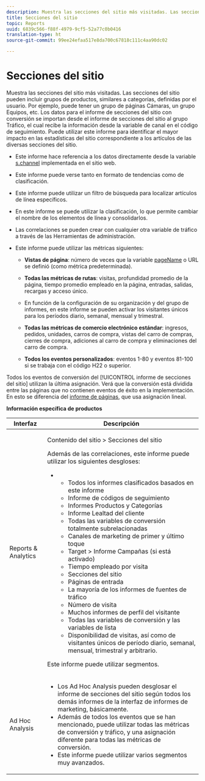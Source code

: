 ```yaml
---
description: Muestra las secciones del sitio más visitadas. Las secciones del sitio pueden incluir grupos de productos, similares a categorías, definidas por el usuario. Por ejemplo, puede tener un grupo de páginas Cámaras, un grupo Equipos, etc. Los datos para el informe de secciones del sitio con conversión se importan desde el informe de secciones del sitio al grupo Tráfico, el cual recibe la información desde la variable de canal en el código de seguimiento. Puede utilizar este informe para identificar el mayor impacto en las estadísticas del sitio correspondiente a los artículos de las diversas secciones del sitio.
title: Secciones del sitio
topic: Reports
uuid: 6839c566-f88f-4979-9cf5-52a77c0b0416
translation-type: ht
source-git-commit: 99ee24efaa517e8da700c67818c111c4aa90dc02

---
```



# Secciones del sitio

Muestra las secciones del sitio más visitadas. Las secciones del sitio pueden incluir grupos de productos, similares a categorías, definidas por el usuario. Por ejemplo, puede tener un grupo de páginas Cámaras, un grupo Equipos, etc. Los datos para el informe de secciones del sitio con conversión se importan desde el informe de secciones del sitio al grupo Tráfico, el cual recibe la información desde la variable de canal en el código de seguimiento. Puede utilizar este informe para identificar el mayor impacto en las estadísticas del sitio correspondiente a los artículos de las diversas secciones del sitio.

* Este informe hace referencia a los datos directamente desde la variable [s.channel](https://marketing.adobe.com/resources/help/en_US/sc/implement/c_channel.html) implementada en el sitio web.
* Este informe puede verse tanto en formato de tendencias como de clasificación.
* Este informe puede utilizar un filtro de búsqueda para localizar artículos de línea específicos.
* En este informe se puede utilizar la clasificación, lo que permite cambiar el nombre de los elementos de línea y consolidarlos.
* Las correlaciones se pueden crear con cualquier otra variable de tráfico a través de las Herramientas de administración.
* Este informe puede utilizar las métricas siguientes:

   * **Vistas de página**: número de veces que la variable [pageName](https://marketing.adobe.com/resources/help/en_US/sc/implement/c_pagename.html) o URL se definió (como métrica predeterminada).

   * **Todas las métricas de rutas**: visitas, profundidad promedio de la página, tiempo promedio empleado en la página, entradas, salidas, recargas y acceso único.
   * En función de la configuración de su organización y del grupo de informes, en este informe se pueden activar los visitantes únicos para los períodos diario, semanal, mensual y trimestral.
   * **Todas las métricas de comercio electrónico estándar**: ingresos, pedidos, unidades, carros de compra, vistas del carro de compras, cierres de compra, adiciones al carro de compra y eliminaciones del carro de compra.
   * **Todos los eventos personalizados**: eventos 1-80 y eventos 81-100 si se trabaja con el código H22 o superior.

Todos los eventos de conversión del [!UICONTROL informe de secciones del sitio] utilizan la última asignación. Verá que la conversión está dividida entre las páginas que no contienen eventos de éxito en la implementación. En esto se diferencia del  [informe de páginas](/help/components/c-variables/dimensionslist/reports-pages.md), que usa asignación lineal.

**Información específica de productos**

<table id="table_525FDF95C8ED4BF2A1E25BE2DA971EFB"> 
 <thead> 
  <tr> 
   <th colname="col1" class="entry"> Interfaz </th> 
   <th colname="col2" class="entry"> Descripción </th> 
  </tr> 
 </thead>
 <tbody> 
  <tr> 
   <td colname="col1"> Reports &amp; Analytics </td> 
   <td colname="col2"> <p> <span class="uicontrol"> Contenido del sitio</span> &gt; <span class="uicontrol">Secciones del sitio</span> </p> <p>Además de las correlaciones, este informe puede utilizar los siguientes desgloses: </p> 
    <ul id="ul_9CD009D89B134C53807332E3C88D3C44"> 
     <li id="li_566417EB074D425C9A1F4FB28AA7FAB4"> 
      <ul id="ul_3795C7AAE6DA4B7E96FCDC7F3211DFBB"> 
       <li id="li_50B295E961724CFB83D222DE9B4C7FF2">Todos los informes clasificados basados en este informe </li> 
       <li id="li_697682892D8841BC8120BEC0E1AE9753"> <span class="wintitle"> Informe de códigos de seguimiento</span> </li> 
       <li id="li_F6D893FCBA7A4B3EB04715833CA41022"> Informes <span class="wintitle">Productos</span> y <span class="wintitle">Categorías</span> </li> 
       <li id="li_9F379E61DB4F4753AE1FFFC8F9C17347"> <span class="wintitle"> Informe Lealtad del cliente</span> </li> 
       <li id="li_64A6A06F9265410ABB425DA4AF50C440">Todas las variables de conversión totalmente subrelacionadas </li> 
       <li id="li_907DDFCC35AB48EEA5B169B4A2598FB1"> <span class="wintitle"> Canales de marketing de primer y último toque</span> </li> 
       <li id="li_B08A0DCB40154152AF1033B7629A5B5A"> <span class="uicontrol"> Target</span> &gt; Informe <span class="uicontrol">Campañas</span> (si está activado) </li> 
       <li id="li_6D4E65DD6E2B49C9A8C12181D23F185A">Tiempo empleado por visita </li> 
       <li id="li_C6D3AD5A534243A8A6E17C663FEBA6BA">Secciones del sitio </li> 
       <li id="li_E1F46EED5CE2425D83200A2FCB686EE5">Páginas de entrada </li> 
       <li id="li_1201EE0EBF13476C9A9525E0700F30F3">La mayoría de los informes de fuentes de tráfico </li> 
       <li id="li_563E07858FB1473BB22C2B191E8BE620">Número de visita </li> 
       <li id="li_1CAD77ABA6A2454282A4DA7E88C047E8">Muchos informes de perfil del visitante </li> 
       <li id="li_D3A04E4CD8EC4646AAB90BF19F0AFA8A">Todas las variables de conversión y las variables de lista </li> 
       <li id="li_01C194CE0F3E4C0694A34B4C6697F385">Disponibilidad de visitas, así como de visitantes únicos de período diario, semanal, mensual, trimestral y arbitrario. </li> 
      </ul> </li> 
    </ul> <p>Este informe puede utilizar segmentos. </p> </td> 
  </tr> 
  <tr> 
   <td colname="col1"> Ad Hoc Analysis </td> 
   <td colname="col2"> 
    <ul id="ul_DFF9BFC01FC1424B8905C2D2C0EFD156"> 
     <li id="li_65FDF1C165C84F729E0EE84FF671B5E4">Los Ad Hoc Analysis pueden desglosar el informe de secciones del sitio según todos los demás informes de la interfaz de informes de marketing, básicamente. </li> 
     <li id="li_2159DE10C52D40AA89E4C934FC184641">Además de todos los eventos que se han mencionado, puede utilizar todas las métricas de conversión y tráfico, y una asignación diferente para todas las métricas de conversión. </li> 
     <li id="li_3A23C6286D314B5D814612469F4F77C5">Este informe puede utilizar varios segmentos muy avanzados. </li> 
    </ul> </td> 
  </tr> 
 </tbody> 
</table>

